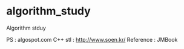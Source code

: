 # algorithm_study
Algorithm stduy

PS : algospot.com
C++ stl : http://www.soen.kr/
Reference : JMBook
